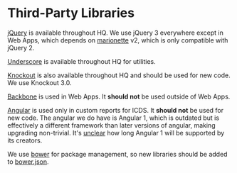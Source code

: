 # Third-Party Libraries

[jQuery](https://jquery.com/) is available throughout HQ. We use jQuery 3 everywhere except in Web Apps, which depends on [marionette](https://marionettejs.com/) v2, which is only compatible with jQuery 2.

[Underscore](http://underscorejs.org/) is available throughout HQ for utilities.

[Knockout](http://knockoutjs.com/) is also available throughout HQ and should be used for new code. We use Knockout 3.0.

[Backbone](http://backbonejs.org/) is used in Web Apps. It **should not** be used outside of Web Apps.

[Angular](https://angularjs.org/) is used only in custom reports for ICDS. It **should not** be used for new code. The angular we do have is Angular 1, which is outdated but is effectively a different framework than later versions of angular, making upgrading non-trivial. It's [unclear](https://toddmotto.com/future-of-angular-1-x#whats-next-for-angular-1x) how long Angular 1 will be supported by its creators.

We use [bower](https://bower.io/) for package management, so new libraries should be added to [bower.json](https://github.com/dimagi/commcare-hq/blob/master/bower.json).
